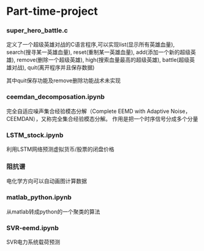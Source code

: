 # Part-time-project

### super_hero_battle.c
定义了一个超级英雄对战的C语言程序,可以实现list(显示所有英雄血量), search(搜寻某一英雄血量), reset(重制某一英雄血量), add(添加一个新的超级英雄), remove(删除一个超级英雄), high(搜索血量最高的超级英雄), battle(超级英雄对战), quit(离开程序并且保存数据)

其中quit保存功能及remove删除功能战术未实现


### ceemdan_decomposation.ipynb
完全自适应噪声集合经验模态分解（Complete EEMD with Adaptive Noise，CEEMDAN），又称完全集合经验模态分解。
作用是把一个时序信号分成多个分量

### LSTM_stock.ipynb
利用LSTM网络预测虚拟货币/股票的闭盘价格

### 阻抗谱
电化学方向可以自动画图计算数据

### matlab_python.ipynb
从matlab转成python的一个聚类的算法

### SVR-eemd.ipynb
SVR电力系统载荷预测
